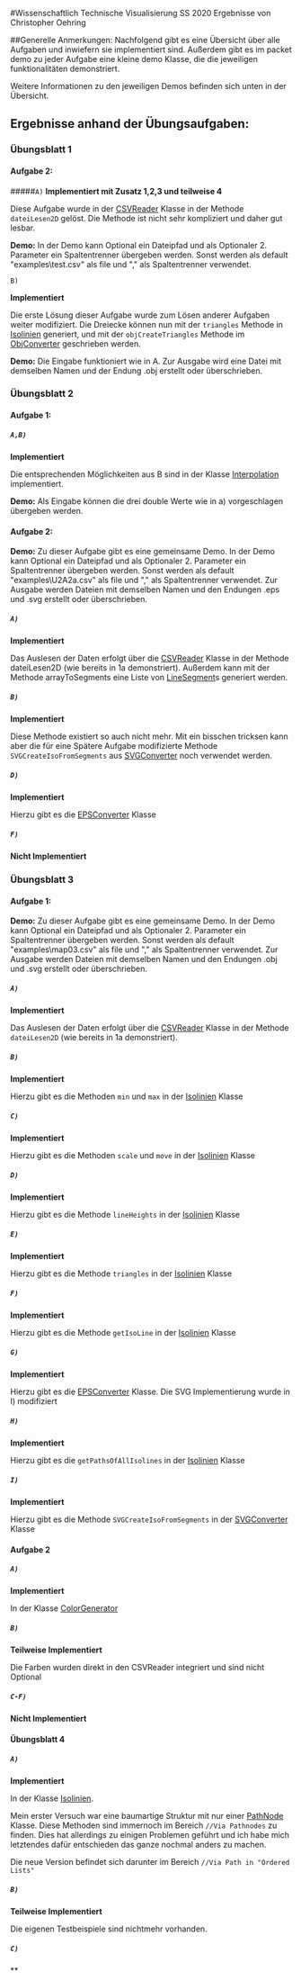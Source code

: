 #Wissenschaftlich Technische Visualisierung SS 2020
Ergebnisse von Christopher Oehring

##Generelle Anmerkungen:
Nachfolgend gibt es eine Übersicht über alle Aufgaben und inwiefern sie implementiert sind. Außerdem gibt es im packet demo zu jeder Aufgabe eine kleine demo Klasse, die die jeweiligen funktionalitäten demonstriert.  

Weitere Informationen zu den jeweiligen Demos befinden sich unten in der Übersicht. 

## Ergebnisse anhand der Übungsaufgaben:
### **Übungsblatt 1**
#### Aufgabe 2:
#####`A)` 
**Implementiert mit Zusatz 1,2,3 und teilweise 4**

Diese Aufgabe wurde in der [CSVReader](src/com/wtv/converter/CSVReader.java) Klasse in der Methode `dateiLesen2D` gelöst. Die Methode ist nicht sehr kompliziert und daher gut lesbar.

**Demo:**
In der Demo kann Optional ein Dateipfad und als Optionaler 2. Parameter ein Spaltentrenner übergeben werden. Sonst werden als default "examples\test.csv" als file und "," als Spaltentrenner verwendet.  

`B)` 

**Implementiert** 

Die erste Lösung dieser Aufgabe wurde zum Lösen anderer Aufgaben weiter modifiziert. Die Dreiecke können nun mit der `triangles` Methode in [Isolinien](/src/com/wtv/processing/Isolinien.java) generiert, und mit der `objCreateTriangles` Methode im [ObjConverter](/src/com/wtv/converter/ObjConverter.java) geschrieben werden.

**Demo:**
Die Eingabe funktioniert wie in A.
Zur Ausgabe wird eine Datei mit demselben Namen und der Endung .obj erstellt oder überschrieben.

### **Übungsblatt 2**
#### Aufgabe 1:
##### `A,B)`
**Implementiert**

Die entsprechenden Möglichkeiten aus B sind in der Klasse [Interpolation](/src/com/wtv/processing/Interpolation.java) implementiert.

**Demo:** 
Als Eingabe können die drei double Werte wie in a) vorgeschlagen übergeben werden.

#### Aufgabe 2:
**Demo:** Zu dieser Aufgabe gibt es eine gemeinsame Demo. In der Demo kann Optional ein Dateipfad und als Optionaler 2. Parameter ein Spaltentrenner übergeben werden. Sonst werden als default "examples\U2A2a.csv" als file und "," als Spaltentrenner verwendet. Zur Ausgabe werden Dateien mit demselben Namen und den Endungen .eps und .svg erstellt oder überschrieben.
##### `A)`
**Implementiert**

Das Auslesen der Daten erfolgt über die [CSVReader](src/com/wtv/converter/CSVReader.java) Klasse in der Methode dateiLesen2D (wie bereits in 1a demonstriert). Außerdem kann mit der Methode arrayToSegments eine Liste von [LineSegment](src/com/wtv/structures/LineSegment.java)s generiert werden.

##### `B)`
**Implementiert**  

Diese Methode existiert so auch nicht mehr. Mit ein bisschen tricksen kann aber die für eine Spätere Aufgabe modifizierte Methode `SVGCreateIsoFromSegments` aus [SVGConverter](src/com/wtv/converter/SVGConverter.java) noch verwendet werden.

##### `D)` 
**Implementiert**  

Hierzu gibt es die [EPSConverter](src/com/wtv/converter/EPSConverter.java) Klasse
##### `F)`
**Nicht Implementiert**


### **Übungsblatt 3**
#### Aufgabe 1:


**Demo:**
Zu dieser Aufgabe gibt es eine gemeinsame Demo. In der Demo kann Optional ein Dateipfad und als Optionaler 2. Parameter ein Spaltentrenner übergeben werden. Sonst werden als default "examples\map03.csv" als file und "," als Spaltentrenner verwendet. Zur Ausgabe werden Dateien mit demselben Namen und den Endungen .obj und .svg erstellt oder überschrieben.

##### `A)`
**Implementiert**  

Das Auslesen der Daten erfolgt über die [CSVReader](src/com/wtv/converter/CSVReader.java) Klasse in der Methode `dateiLesen2D` (wie bereits in 1a demonstriert). 

##### `B)`
**Implementiert**  

Hierzu gibt es die Methoden `min` und `max` in der [Isolinien](src/com/wtv/processing/Isolinien.java) Klasse  

##### `C)`
**Implementiert**  

Hierzu gibt es die Methoden `scale` und `move` in der [Isolinien](src/com/wtv/processing/Isolinien.java) Klasse  

##### `D)`
**Implementiert**

Hierzu gibt es die Methode `lineHeights` in der [Isolinien](src/com/wtv/processing/Isolinien.java) Klasse  

##### `E)`
**Implementiert**
 
Hierzu gibt es die Methode `triangles` in der [Isolinien](src/com/wtv/processing/Isolinien.java) Klasse  

##### `F)`
**Implementiert**

Hierzu gibt es die Methode `getIsoLine` in der [Isolinien](src/com/wtv/processing/Isolinien.java) Klasse  

##### `G)`
**Implementiert**

Hierzu gibt es die [EPSConverter](src/com/wtv/converter/EPSConverter.java) Klasse. Die SVG Implementierung wurde in I) modifiziert

##### `H)`
**Implementiert**

Hierzu gibt es die `getPathsOfAllIsolines` in der [Isolinien](src/com/wtv/processing/Isolinien.java) Klasse

##### `I)`
**Implementiert**

Hierzu gibt es die Methode `SVGCreateIsoFromSegments` in der [SVGConverter](src/com/wtv/converter/CSVReader.java) Klasse

#### Aufgabe 2
##### `A)`
**Implementiert**

In der Klasse [ColorGenerator](src/com/wtv/converter/ColorGenerator.java)

##### `B)`
**Teilweise Implementiert**

Die Farben wurden direkt in den CSVReader integriert und sind nicht Optional

##### `C-F)` 
**Nicht Implementiert**

#### Übungsblatt 4
##### `A)`
**Implementiert**

In der Klasse [Isolinien](src/com/wtv/processing/Isolinien.java).

Mein erster Versuch war eine baumartige Struktur mit nur einer [PathNode](src/com/wtv/structures/PathNode.java) Klasse. Diese Methoden sind immernoch im Bereich `//Via Pathnodes` zu finden.
Dies hat allerdings zu einigen Problemen geführt und ich habe mich letztendes dafür entschieden das ganze nochmal anders zu machen.  

Die neue Version befindet sich darunter im Bereich `//Via Path in "Ordered Lists"`

##### `B)`
**Teilweise Implementiert**

Die eigenen Testbeispiele sind nichtmehr vorhanden.

##### `C)`
**

[//]: # (TODO: do stuff)